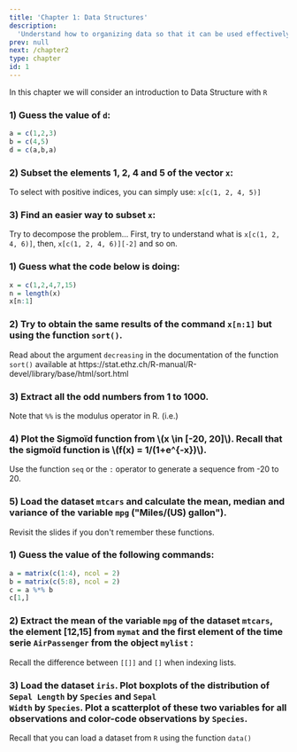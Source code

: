 ```yaml
---
title: 'Chapter 1: Data Structures'
description:
  'Understand how to organizing data so that it can be used effectively. '
prev: null
next: /chapter2
type: chapter
id: 1
---
```



<exercise id="1" title="General Information">

In this chapter we will consider an introduction to Data Structure with `R`

</exercise>


<exercise id="2" title="Introduction to vectors" type = "slides">

<slides source="chapter1_01">
</slides>

</exercise>

<exercise id="3" title="Introduction to vectors: Exercises">

### 1) Guess the value of `d`:

```r
a = c(1,2,3)
b = c(4,5)
d = c(a,b,a)
```


<choice id="1">
<opt text="<code>[1] 1 2 3 4 5</code>" >
</opt>
<opt text="<code>[1] 4 5 1 2 3 4 5</code>" >
</opt>
<opt text="<code>[1] 1 2 3 4 5 1 2 3</code>" correct="true">
</opt>
</choice>


### 2) Subset the elements 1, 2, 4 and 5 of the vector `x`:

<codeblock id="01_01">
To select with positive indices, you can simply use: <code>x[c(1, 2, 4, 5)]</code>
</codeblock>

### 3) Find an easier way to subset `x`:

<codeblock id="01_02">
Try to decompose the problem... First, try to understand what is <code>x[c(1, 2, 4, 6)]</code>, then, <code>x[c(1, 2, 4, 6)][-2]</code> and so on.
</codeblock>


</exercise>

<exercise id="4" title="Attributes, simple functions applied to vectors and sequences" type = "slides">

<slides source="chapter1_02">
</slides>

</exercise>


<exercise id="5" title="Attributes, simple functions applied to vectors and sequences: Exercises">

### 1) Guess what the code below is doing:

```r
x = c(1,2,4,7,15)
n = length(x)
x[n:1]
```

<choice id="1">
<opt text="<code>[1] 15  7  4  2  1</code>" correct="true">
</opt>
<opt text="<code>[1]  1  2  4  7 15</code>" >
</opt>
<opt text="<code>[1]  2  1 15  4  7</code>" >
</opt>
<opt text="<code>[1]  1  4 15  7  2</code>">
</opt>
</choice>

### 2) Try to obtain the same results of the command `x[n:1]` but using the function `sort()`.

<codeblock id="01_04">
Read about the argument <code>decreasing</code> in the documentation of the function <code>sort()</code> available at https://stat.ethz.ch/R-manual/R-devel/library/base/html/sort.html
</codeblock>


### 3) Extract all the odd numbers from 1 to 1000. 
<codeblock id="01_08">
Note that <code>%%</code> is the modulus operator in R. (i.e.<MATH>13mod12 = 1</MATH>)
</codeblock>


### 4) Plot the Sigmoïd function from \\(x \in [-20, 20]\\). Recall that the sigmoïd function is \\(f(x) = 1/(1+e^{-x})\\).


<codeblock id="01_03">
Use the function <code>seq</code> or the <code>:</code> operator to generate a sequence from -20 to 20.
</codeblock>


### 5) Load the dataset `mtcars` and calculate the mean, median and variance of the variable <code>mpg</code> ("Miles/(US) gallon").

<codeblock id="01_05">
Revisit the slides if you don't remember these functions.
</codeblock>

</exercise>


<exercise id="6" title="Matrices, Lists and DataFrames" type = "slides">
<slides source="chapter1_03">
</slides>

</exercise>

<exercise id="7" title="Matrices, Lists and DataFrames: Exercises">

### 1) Guess the value of the following commands:

```r
a = matrix(c(1:4), ncol = 2)
b = matrix(c(5:8), ncol = 2)
c = a %*% b
c[1,]
```

<choice id="1">
<opt text="<code>[1] 23 31</code>" correct="true">
</opt>
<opt text="<code>[1] 1  3</code>" >
</opt>
<opt text="<code>[1] 5  7</code>" >
</opt>
<opt text="<code>[1] 5  21</code>">
</opt>
</choice>

### 2) Extract the mean of the variable <code>mpg</code> of the dataset <code>mtcars</code>, the element [12,15] from <code>mymat</code> and the first element of the time serie <code>AirPassenger</code> from the object <code>mylist</code> :


<codeblock id="01_06">
Recall the difference between <code>[[]]</code> and <code>[]</code> when indexing lists.
</codeblock>

### 3) Load the dataset <code>iris</code>. Plot boxplots of the distribution of <code>Sepal Length</code> by <code>Species</code> and <code>Sepal Width</code> by <code>Species</code>. Plot a scatterplot of these two variables for all observations and color-code observations by <code>Species</code>.

<codeblock id="01_07">
Recall that you can load a dataset from <code>R</code> using the function <code>data()</code>
</codeblock>


</exercise>
